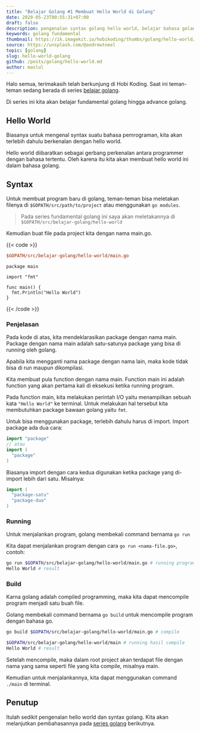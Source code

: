 ```yaml
---
title: "Belajar Golang #1 Membuat Hello World di Golang"
date: 2020-05-23T00:55:31+07:00
draft: false
description: pengenalan syntax golang hello world, belajar bahasa golang, belajar fundamental golang, belajar golang advance
keywords: golang fundamental
thumbnail: https://ik.imagekit.io/hobikoding/thumbs/golang/hello-world/thumbnail_SbbguQ8CI.jpg
source: https://unsplash.com/@andrewtneel
topic: [golang]
slug: hello-world-golang
github: /posts/golang/hello-world.md
author: maslul
---
```


Halo semua, terimakasih telah berkunjung di Hobi Koding. Saat ini teman-teman sedang berada di series [belajar golang](https://hobikoding.com/series/golang/).

Di series ini kita akan belajar fundamental golang hingga advance golang.

## Hello World

Biasanya untuk mengenal syntax suatu bahasa pemrograman, kita akan terlebih dahulu berkenalan dengan hello world.

Hello world diibaratkan sebagai gerbang perkenalan antara programmer dengan bahasa tertentu. Oleh karena itu kita akan membuat hello world ini dalam bahasa golang.

## Syntax

Untuk membuat program baru di golang, teman-teman bisa meletakan filenya di `$GOPATH/src/path/to/project` atau menggunakan `go modules`.

>Pada series fundamental golang ini saya akan meletakannya di `$GOPATH/src/belajar-golang/hello-world`

Kemudian buat file pada project kita dengan nama main.go.

{{< code >}}

```ini
$GOPATH/src/belajar-golang/hello-world/main.go
```

```golang
package main

import "fmt"

func main() {
  fmt.Println("Hello World")
}
```

{{< /code >}}

### Penjelasan

Pada kode di atas, kita mendeklarasikan package dengan nama main. Package dengan nama main adalah satu-satunya package yang bisa di running oleh golang.

Apabila kita mengganti nama package dengan nama lain, maka kode tidak bisa di run maupun dikompilasi.

Kita membuat pula function dengan nama main. Function main ini adalah function yang akan pertama kali di eksekusi ketika running program.

Pada function main, kita melakukan perintah I/O yaitu menampilkan sebuah kata `"Hello World"` ke terminal. Untuk melakukan hal tersebut kita membutuhkan package bawaan golang yaitu `fmt`.

Untuk bisa menggunakan package, terlebih dahulu harus di import. Import package ada dua cara:

```go
import "package"
// atau
import (
  "package"
)
```

Biasanya import dengan cara kedua digunakan ketika package yang di-import lebih dari satu. Misalnya:

```go
import (
  "package-satu"
  "package-dua"
)
```

### Running

Untuk menjalankan program, golang membekali command bernama `go run`

Kita dapat menjalankan program dengan cara `go run <nama-file.go>`, contoh:

```bash
go run $GOPATH/src/belajar-golang/hello-world/main.go # running program
Hello World # result
```

### Build

Karna golang adalah compiled programming, maka kita dapat mencompile program menjadi satu buah file.

Golang membekali command bernama `go build` untuk mencompile program dengan bahasa go.

```bash
go build $GOPATH/src/belajar-golang/hello-world/main.go # compile

$GOPATH/src/belajar-golang/hello-world/main # running hasil compile
Hello World # result
```

Setelah mencompile, maka dalam root project akan terdapat file dengan nama yang sama seperti file yang kita compile, misalnya main.

Kemudian untuk menjalankannya, kita dapat menggunakan command `./main` di terminal.

## Penutup

Itulah sedikit pengenalan hello world dan syntax golang. Kita akan melanjutkan pembahasannya pada [series golang](https://hobikoding.com/series/golang/) berikutnya.
